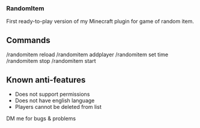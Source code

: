 ### RandomItem
First ready-to-play version of my Minecraft plugin for game of random item.

## Commands
/randomitem reload
/randomitem addplayer
/randomitem set time
/randomitem stop
/randomitem start

## Known anti-features
- Does not support permissions
- Does not have english language
- Players cannot be deleted from list

DM me for bugs & problems
